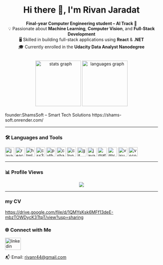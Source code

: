 <h1 align="center">Hi there 👋, I'm Rivan Jaradat</h1>

<p align="center">
  <b>Final-year Computer Engineering student – AI Track 🤖</b><br/>
  💡 Passionate about <b>Machine Learning</b>, <b>Computer Vision</b>, and <b>Full-Stack Development</b><br/>
  🖥️ Skilled in building full-stack applications using <b>React</b> & <b>.NET</b><br/>
  🎓 Currently enrolled in the <b>Udacity Data Analyst Nanodegree</b><br/>
</p>

<br/>

<div align="center">
  <img src="https://github-readme-stats.vercel.app/api?username=Rivanjaradat&hide_title=false&hide_rank=false&show_icons=true&include_all_commits=true&count_private=true&disable_animations=false&theme=dracula&locale=en&hide_border=false" height="150" alt="stats graph"  />
  <img src="https://github-readme-stats.vercel.app/api/top-langs?username=Rivanjaradat&locale=en&hide_title=false&layout=compact&card_width=320&langs_count=5&theme=dracula&hide_border=false" height="150" alt="languages graph"  />
</div>
<br/>
founder:ShamsSoft – Smart Tech Solutions
https://shams-soft.onrender.com/

---

### 🛠️ Languages and Tools

<div align="left">
  <img src="https://cdn.jsdelivr.net/gh/devicons/devicon/icons/javascript/javascript-original.svg" height="30" alt="javascript logo" />
  <img src="https://cdn.jsdelivr.net/gh/devicons/devicon/icons/react/react-original.svg" height="30" alt="react logo" />
  <img src="https://cdn.jsdelivr.net/gh/devicons/devicon/icons/html5/html5-original.svg" height="30" alt="html5 logo" />
  <img src="https://cdn.jsdelivr.net/gh/devicons/devicon/icons/css3/css3-original.svg" height="30" alt="css3 logo" />
  <img src="https://cdn.jsdelivr.net/gh/devicons/devicon/icons/python/python-original.svg" height="30" alt="python logo" />
  <img src="https://cdn.jsdelivr.net/gh/devicons/devicon/icons/csharp/csharp-original.svg" height="30" alt="csharp logo" />
  <img src="https://cdn.jsdelivr.net/gh/devicons/devicon/icons/c/c-original.svg" height="30" alt="c logo" />
  <img src="https://cdn.jsdelivr.net/gh/devicons/devicon/icons/git/git-original.svg" height="30" alt="git logo" />
  <img src="https://cdn.jsdelivr.net/gh/devicons/devicon/icons/java/java-original.svg" height="30" alt="java logo" />
  <img src="https://cdn.jsdelivr.net/gh/devicons/devicon/icons/matlab/matlab-original.svg" height="30" alt="matlab logo" />
  <img src="https://cdn.jsdelivr.net/gh/devicons/devicon/icons/mysql/mysql-original.svg" height="30" alt="mysql logo" />
  <img src="https://cdn.jsdelivr.net/gh/devicons/devicon/icons/visualstudio/visualstudio-plain.svg" height="30" alt="visualstudio logo" />
  <img src="https://cdn.jsdelivr.net/gh/devicons/devicon/icons/vscode/vscode-original.svg" height="30" alt="vscode logo" />
</div>

---


### 📊 Profile Views

<div align="center">
  <img src="https://profile-counter.glitch.me/Rivanjaradat/count.svg?" />
</div>

---
### my CV
https://drive.google.com/file/d/1QMYsKsk6MFf13deE-mbzTOWDycK3TtpT/view?usp=sharing

### 🌐 Connect with Me

<div align="left">
  <a href="https://www.linkedin.com/in/rivan-jaradat-0a84b0235/" target="_blank">
    <img src="https://raw.githubusercontent.com/maurodesouza/profile-readme-generator/master/src/assets/icons/social/linkedin/default.svg" width="52" height="40" alt="linkedin logo" />
  </a>
  <br/>

📬 Email: rivanr44@gmail.com

</div>
